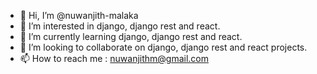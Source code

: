 - 👋 Hi, I’m @nuwanjith-malaka
- 👀 I’m interested in django, django rest and react.
- 🌱 I’m currently learning django, django rest and react.
- 💞️ I’m looking to collaborate on django, django rest and react projects.
- 📫 How to reach me : nuwanjithm@gmail.com

<!---
nuwanjith-malaka/nuwanjith-malaka is a ✨ special ✨ repository because its `README.md` (this file) appears on your GitHub profile.
You can click the Preview link to take a look at your changes.
--->
